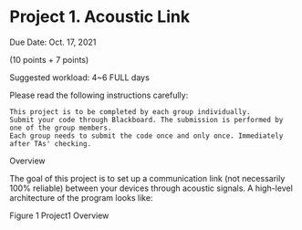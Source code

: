 # Project 1. Acoustic Link

Due Date: Oct. 17, 2021

(10 points + 7 points)

Suggested workload: 4~6 FULL days

Please read the following instructions carefully:

    This project is to be completed by each group individually.
    Submit your code through Blackboard. The submission is performed by one of the group members.
    Each group needs to submit the code once and only once. Immediately after TAs' checking.

Overview

The goal of this project is to set up a communication link (not necessarily 100% reliable) between your devices through acoustic signals. A high-level architecture of the program looks like:

Figure 1 Project1 Overview
